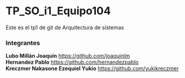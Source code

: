 # TP_SO_i1_Equipo104

Este es el tp1 de git de Arquitectura de sístemas  

### Integrantes  

**Lubo Millán Joaquín** https://github.com/joaquinlm   
**Hernandez Pablo** https://github.com/hernandezpablo   
**Kreczmer Nakasone Ezequiel Yukio** https://github.com/yukikreczmer  